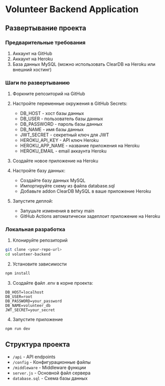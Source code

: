 # Volunteer Backend Application

## Развертывание проекта

### Предварительные требования

1. Аккаунт на GitHub
2. Аккаунт на Heroku
3. База данных MySQL (можно использовать ClearDB на Heroku или внешний хостинг)

### Шаги по развертыванию

1. Форкните репозиторий на GitHub

2. Настройте переменные окружения в GitHub Secrets:
   - DB_HOST - хост базы данных
   - DB_USER - пользователь базы данных
   - DB_PASSWORD - пароль базы данных
   - DB_NAME - имя базы данных
   - JWT_SECRET - секретный ключ для JWT
   - HEROKU_API_KEY - API ключ Heroku
   - HEROKU_APP_NAME - название приложения на Heroku
   - HEROKU_EMAIL - email аккаунта Heroku

3. Создайте новое приложение на Heroku

4. Настройте базу данных:
   - Создайте базу данных MySQL
   - Импортируйте схему из файла database.sql
   - Добавьте addon ClearDB MySQL в ваше приложение Heroku

5. Запустите деплой:
   - Запушьте изменения в ветку main
   - GitHub Actions автоматически задеплоит приложение на Heroku

### Локальная разработка

1. Клонируйте репозиторий
```bash
git clone <your-repo-url>
cd volunteer-backend
```

2. Установите зависимости
```bash
npm install
```

3. Создайте файл .env в корне проекта:
```
DB_HOST=localhost
DB_USER=root
DB_PASSWORD=your_password
DB_NAME=volunteer_db
JWT_SECRET=your_secret
```

4. Запустите приложение
```bash
npm run dev
```

## Структура проекта

- `/api` - API endpoints
- `/config` - Конфигурационные файлы
- `/middleware` - Middleware функции
- `server.js` - Основной файл сервера
- `database.sql` - Схема базы данных
